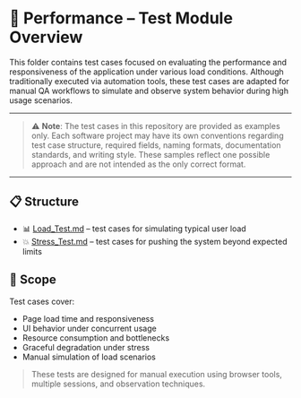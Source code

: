 # 🚀 Performance – Test Module Overview

This folder contains test cases focused on evaluating the performance and responsiveness of the application under various load conditions. Although traditionally executed via automation tools, these test cases are adapted for manual QA workflows to simulate and observe system behavior during high usage scenarios.

---

> ⚠️ **Note**: The test cases in this repository are provided as examples only. Each software project may have its own conventions regarding test case structure, required fields, naming formats, documentation standards, and writing style. These samples reflect one possible approach and are not intended as the only correct format.

---

## 📋 Structure

- 📊 [Load_Test.md](./Load_Test.md) – test cases for simulating typical user load
- 💥 [Stress_Test.md](./Stress_Test.md) – test cases for pushing the system beyond expected limits

## 🎯 Scope

Test cases cover:

- Page load time and responsiveness
- UI behavior under concurrent usage
- Resource consumption and bottlenecks
- Graceful degradation under stress
- Manual simulation of load scenarios

> These tests are designed for manual execution using browser tools, multiple sessions, and observation techniques.